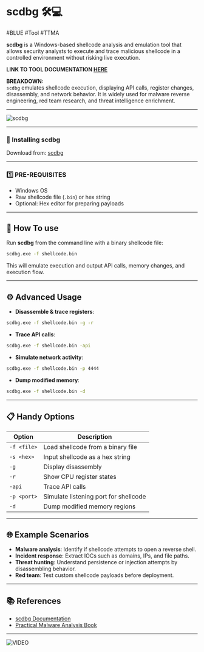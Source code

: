 # scdbg 🛠️💻

#BLUE #Tool #TTMA 

**scdbg** is a Windows-based shellcode analysis and emulation tool that allows security analysts to execute and trace malicious shellcode in a controlled environment without risking live execution.

**LINK TO TOOL DOCUMENTATION [HERE](http://sandsprite.com/iDEFENSE/scdbg.html)**

**BREAKDOWN:**  
`scdbg` emulates shellcode execution, displaying API calls, register changes, disassembly, and network behavior. It is widely used for malware reverse engineering, red team research, and threat intelligence enrichment.

---

![scdbg](https://repository-images.githubusercontent.com/150209055/8c1f5c80-6d8a-11ea-9fcb-ff0f58e6a520)

---

### 🚀 Installing scdbg

Download from: [scdbg](http://sandsprite.com/iDEFENSE/scdbg.html)

---

### 1️⃣ PRE-REQUISITES

- Windows OS
- Raw shellcode file (`.bin`) or hex string
- Optional: Hex editor for preparing payloads

---

## 🧰 How To use

Run **scdbg** from the command line with a binary shellcode file:

```bash
scdbg.exe -f shellcode.bin
```

This will emulate execution and output API calls, memory changes, and execution flow.

---

## ⚙️ Advanced Usage

- **Disassemble & trace registers**:
```bash
scdbg.exe -f shellcode.bin -g -r
```

- **Trace API calls**:
```bash
scdbg.exe -f shellcode.bin -api
```

- **Simulate network activity**:
```bash
scdbg.exe -f shellcode.bin -p 4444
```

- **Dump modified memory**:
```bash
scdbg.exe -f shellcode.bin -d
```

---

## 📋 Handy Options

|Option|Description|
|---|---|
|`-f <file>`|Load shellcode from a binary file|
|`-s <hex>`|Input shellcode as a hex string|
|`-g`|Display disassembly|
|`-r`|Show CPU register states|
|`-api`|Trace API calls|
|`-p <port>`|Simulate listening port for shellcode|
|`-d`|Dump modified memory regions|

---

## 🌐 Example Scenarios

- **Malware analysis**: Identify if shellcode attempts to open a reverse shell.
- **Incident response**: Extract IOCs such as domains, IPs, and file paths.
- **Threat hunting**: Understand persistence or injection attempts by disassembling behavior.
- **Red team**: Test custom shellcode payloads before deployment.

---

## 📚 References

- [scdbg Documentation](http://sandsprite.com/iDEFENSE/scdbg.html)
- [Practical Malware Analysis Book](https://nostarch.com/malware)

---

![VIDEO](https://www.youtube.com/watch?v=_M0JY0o8t1I)
